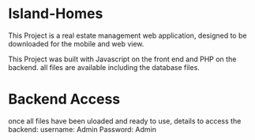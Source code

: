 # Island-Homes
This Project is a real estate management web application, designed to be downloaded for the mobile and web view.

This Project was built with Javascript on the front end and PHP on the backend.
all files are available including the database files.


# Backend Access
once all files have been uloaded and ready to use, details to access the backend:
username: Admin
Password: Admin

